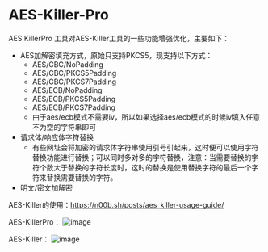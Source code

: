 # AES-Killer-Pro
AES KillerPro 工具对AES-Killer工具的一些功能增强优化，主要如下：
- AES加解密填充方式，原始只支持PKCS5，现支持以下方式：
  - AES/CBC/NoPadding
  - AES/CBC/PKCS5Padding
  - AES/CBC/PKCS7Padding
  - AES/ECB/NoPadding
  - AES/ECB/PKCS5Padding
  - AES/ECB/PKCS7Padding
  - 由于aes/ecb模式不需要iv，所以如果选择aes/ecb模式的时候iv填入任意不为空的字符串即可
- 请求体/响应体字符替换
  - 有些网址会将加密的请求体字符串使用引号引起来，这时便可以使用字符替换功能进行替换；可以同时多对多的字符替换，注意：当需要替换的字符个数大于替换的字符长度时，这时的替换是使用替换字符的最后一个字符来替换需要替换的字符。
- 明文/密文加解密


AES-Killer的使用：https://n00b.sh/posts/aes_killer-usage-guide/

AES-KillerPro：
![image](https://github.com/zh0u9527/AES-Killer-Pro/assets/92257130/8be47538-6271-40b9-aa27-ec5ff6cb79f2)

AES-Killer：
![image](https://github.com/zh0u9527/AES-Killer-Pro/assets/92257130/828e173d-0ac3-4339-9ae9-2e0a407adede)
